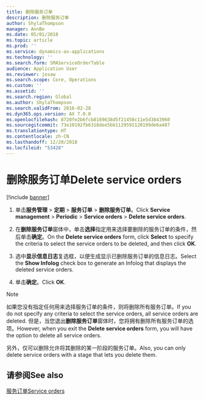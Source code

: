 ```yaml
---
title: 删除服务订单
description: 删除服务订单
author: ShylaThompson
manager: AnnBe
ms.date: 05/01/2018
ms.topic: article
ms.prod: ''
ms.service: dynamics-ax-applications
ms.technology: ''
ms.search.form: SMAServiceOrderTable
audience: Application User
ms.reviewer: josaw
ms.search.scope: Core, Operations
ms.custom: ''
ms.assetid: ''
ms.search.region: Global
ms.author: ShylaThompson
ms.search.validFrom: 2016-02-28
ms.dyn365.ops.version: AX 7.0.0
ms.openlocfilehash: 8720fe2b6fcb8169638d5f21450c11e5d3043960
ms.sourcegitcommit: 73e10192fb6318dee5bb1129591120199de6a487
ms.translationtype: HT
ms.contentlocale: zh-CN
ms.lasthandoff: 12/20/2018
ms.locfileid: "53428"
---
```

# <a name="delete-service-orders"></a><span data-ttu-id="793d7-103">删除服务订单</span><span class="sxs-lookup"><span data-stu-id="793d7-103">Delete service orders</span></span> 

[!include [banner](../includes/banner.md)]


1.  <span data-ttu-id="793d7-104">单击**服务管理** \> **定期** \> **服务订单** \> **删除服务订单**。</span><span class="sxs-lookup"><span data-stu-id="793d7-104">Click **Service management** \> **Periodic** \> **Service orders** \> **Delete service orders**.</span></span>

2.  <span data-ttu-id="793d7-105">在**删除服务订单**窗体中，单击**选择**指定用来选择要删除的服务订单的条件，然后单击**确定**。</span><span class="sxs-lookup"><span data-stu-id="793d7-105">On the **Delete service orders** form, click **Select** to specify the criteria to select the service orders to be deleted, and then click **OK**.</span></span>

3.  <span data-ttu-id="793d7-106">选中**显示信息日志**复选框，以便生成显示已删除服务订单的信息日志。</span><span class="sxs-lookup"><span data-stu-id="793d7-106">Select the **Show Infolog** check box to generate an Infolog that displays the deleted service orders.</span></span>

4.  <span data-ttu-id="793d7-107">单击**确定**。</span><span class="sxs-lookup"><span data-stu-id="793d7-107">Click **OK**.</span></span>


> [!NOTE]
> <P><span data-ttu-id="793d7-108">如果您没有指定任何用来选择服务订单的条件，则将删除所有服务订单。</span><span class="sxs-lookup"><span data-stu-id="793d7-108">If you do not specify any criteria to select the service orders, all service orders are deleted.</span></span> <span data-ttu-id="793d7-109">但是，当您退出<STRONG>删除服务订单</STRONG>窗体时，您将拥有删除所有服务订单的选项。</span><span class="sxs-lookup"><span data-stu-id="793d7-109">However, when you exit the <STRONG>Delete service orders</STRONG> form, you will have the option to delete all service orders.</span></span></P>
> <P><span data-ttu-id="793d7-110">另外，仅可以删除允许将其删除的某一阶段的服务订单。</span><span class="sxs-lookup"><span data-stu-id="793d7-110">Also, you can only delete service orders with a stage that lets you delete them.</span></span></P>



## <a name="see-also"></a><span data-ttu-id="793d7-111">请参阅</span><span class="sxs-lookup"><span data-stu-id="793d7-111">See also</span></span>

[<span data-ttu-id="793d7-112">服务订单</span><span class="sxs-lookup"><span data-stu-id="793d7-112">Service orders</span></span>](service-orders.md)

  


